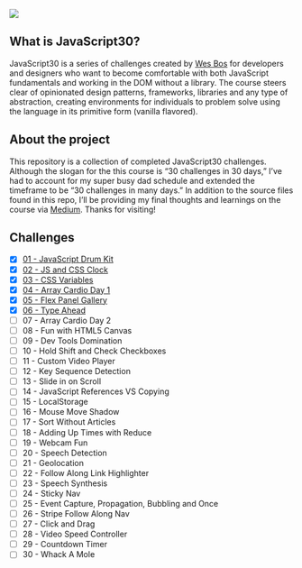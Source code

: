 [![](https://javascript30.com/images/JS3-social-share.png)](https://javascript30.com/)

## What is JavaScript30?

JavaScript30 is a series of challenges created by [Wes Bos](https://github.com/wesbos) for developers and designers who want to become comfortable with both JavaScript fundamentals and working in the DOM without a library. The course steers clear of opinionated design patterns, frameworks, libraries and any type of abstraction, creating environments for individuals to problem solve using the language in its primitive form (vanilla flavored).

## About the project

This repository is a collection of completed JavaScript30 challenges. Although the slogan for the this course is “30 challenges in 30 days,” I’ve had to account for my super busy dad schedule and extended the timeframe to be “30 challenges in many days.” In addition to the source files found in this repo, I’ll be providing my final thoughts and learnings on the course via [Medium](https://medium.com/@kurtpeters). Thanks for visiting!

## Challenges

- [x] [01 - JavaScript Drum Kit](01%20-%20JavaScript%20Drum%20Kit)
- [x] [02 - JS and CSS Clock](02%20-%20JS%20and%20CSS%20Clock)
- [x] [03 - CSS Variables](03%20-%20CSS%20Variables)
- [x] [04 - Array Cardio Day 1](04%20-%20Array%20Cardio%20Day%201)
- [x] [05 - Flex Panel Gallery](05%20-%20Flex%20Panel%20Gallery)
- [x] [06 - Type Ahead](06%20-%20Type%20Ahead)
- [ ] 07 - Array Cardio Day 2
- [ ] 08 - Fun with HTML5 Canvas
- [ ] 09 - Dev Tools Domination
- [ ] 10 - Hold Shift and Check Checkboxes
- [ ] 11 - Custom Video Player
- [ ] 12 - Key Sequence Detection
- [ ] 13 - Slide in on Scroll
- [ ] 14 - JavaScript References VS Copying
- [ ] 15 - LocalStorage
- [ ] 16 - Mouse Move Shadow
- [ ] 17 - Sort Without Articles
- [ ] 18 - Adding Up Times with Reduce
- [ ] 19 - Webcam Fun
- [ ] 20 - Speech Detection
- [ ] 21 - Geolocation
- [ ] 22 - Follow Along Link Highlighter
- [ ] 23 - Speech Synthesis
- [ ] 24 - Sticky Nav
- [ ] 25 - Event Capture, Propagation, Bubbling and Once
- [ ] 26 - Stripe Follow Along Nav
- [ ] 27 - Click and Drag
- [ ] 28 - Video Speed Controller
- [ ] 29 - Countdown Timer
- [ ] 30 - Whack A Mole